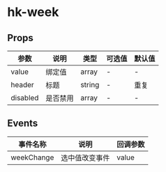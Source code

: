 # hk-week
## Props

| 参数 | 说明 | 类型 | 可选值 | 默认值 |
|--- | --- | --- | --- | --- |
| value | 绑定值 | array | - | - |
| header | 标题 | string | - | 重复 |
| disabled | 是否禁用 | array | - | - |

## Events
| 事件名称 | 说明 |	回调参数 |
|--- | --- | --- |
| weekChange | 选中值改变事件 | value |
